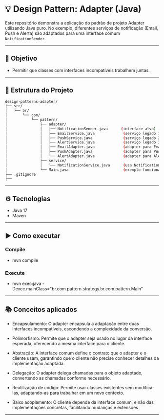 # 💡 Design Pattern: Adapter (Java)

Este repositório demonstra a aplicação do padrão de projeto Adapter utilizando Java puro. 
No exemplo, diferentes serviços de notificação (Email, Push e Alerta) são adaptados para uma interface comum `NotificationSender`.

---

## 🎯 Objetivo

- Permitir que classes com interfaces incompatíveis trabalhem juntas.
  
---
## 📁 Estrutura do Projeto

```bash
design-patterns-adapter/
├── src/
│   └── br/
│       └── com/
│           └── pattern/
│               ├── adapter/
│               │   ├── NotificationSender.java      (interface alvo)
│               │   ├── EmailService.java             (serviço legado 1)
│               │   ├── PushService.java              (serviço legado 2)
│               │   ├── AlertService.java             (serviço legado 3)
│               │   ├── EmailAdapter.java             (adapter para Email)
│               │   ├── PushAdapter.java              (adapter para Push)
│               │   └── AlertAdapter.java             (adapter para Alert)
│               ├── service/
│               │   └── NotificationService.java      (usa NotificationSender)
│               └── Main.java                         (exemplo funcional)
├── .gitignore
├── 
```

---

## ⚙️ Tecnologias

- Java 17
- Maven

---

## ▶️ Como executar
### Compile
- mvn compile

### Execute
- mvn exec:java -Dexec.mainClass="br.com.pattern.strategy.br.com.pattern.Main"

---

## 📚 Conceitos aplicados

- Encapsulamento: O adapter encapsula a adaptação entre duas interfaces incompatíveis, escondendo a complexidade da conversão.

- Polimorfismo: Permite que o adapter seja usado no lugar da interface esperada, oferecendo a mesma interface para o cliente.

- Abstração: A interface comum define o contrato que o adapter e o cliente usam, garantindo que o cliente não precise conhecer detalhes da implementação adaptada.

- Delegação: O adapter delega chamadas para o objeto adaptado, convertendo as chamadas conforme necessário.

- Reutilização de código: Permite usar classes existentes sem modificá-las, adaptando-as para trabalhar em um novo contexto.

- Baixo acoplamento: O cliente depende da interface comum, e não das implementações concretas, facilitando mudanças e extensões

---







